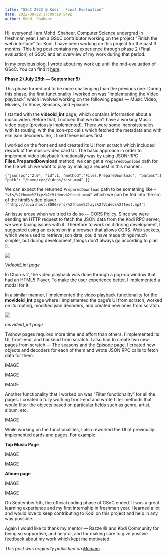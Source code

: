 ```yaml
---
title: "GSoC 2022 @ Kodi : Final Evaluation"
date: 2022-09-22T17:09:19.549Z
author: Mohd. Shaheer
---
```

Hi, everyone! I am Mohd. Shaheer, Computer Science undergrad in freshman year. I am a GSoC contributor working on the project “Finish the web interface” for Kodi. I have been working on this project for the past 3 months. This blog post contains my experience through phase 2 (Final evaluation) of GSoC and an overview of my work during that period.

In my previous blog, I wrote about my work up until the mid-evaluation of GSoC. You can find it [here](https://medium.com/@mshaheer2003/gsoc-2022-kodi-mid-term-evaluation-bb0167390d21).

**Phase 2 (July 25th — September 5)**

This phase turned out to be more challenging than the previous one.
During this phase, the first functionality I worked on was “Implementing the Video playback” which involved working on the following pages — Music Video, Movies, Tv Show, Seasons, and Episode.

I started with the **videoid_int** page, which contains information about a music video. Before that, I noticed that we didn’t have a working Music video page (previously implemented). There were some inconsistencies with its routing, with the json-rpc calls which fetched the metadata and with elm json decoders. So, I fixed these issues first.

I worked on the front end and created its UI from scratch which included rework of the music-video card UI. The basic approach in order to implement video playback functionality was by using JSON-RPC **Files.PreparedDownload** method, we can get a `PreparedDownload` path for the file which we want to play by making a request in this manner :

`{"jsonrpc":"2.0", "id":1, "method":"Files.PrepareDownload", "params":{ "path": "/home/xyz/Videos/test.mp4" }}`

We can expect the returned `PreparedDownload` path to be something like - `"vfs/%2fhome%2fxyz%2fVideos%2ftest.mp4"` which we can be fed into the src of the html5 video player
`(“http://localhost:8080/vfs/%2fhome%2fxyz%2fVideos%2ftest.mp4”)`

An issue arose when we tried to do so — [CORS Policy](https://developer.mozilla.org/en-US/docs/Web/HTTP/CORS). Since we were sending an HTTP request to fetch the JSON data from the Kodi RPC server, we were facing issues with it. Therefore to work on it during development, I suggested using an extension in a browser that allows CORS. Web sockets, which were used to retrieve json data, could have made things much simpler, but during development, things don’t always go according to plan :).

![](https://miro.medium.com/max/1400/1*EW9zuihZOU7gRvjgnhBxTw.gif)

*Videoid_int page* 



In Chorus 2, the video playback was done through a pop-up window that had an HTML5 Player. To make the user experience better, I implemented a modal for it.

In a similar manner, I implemented the video playback functionality for the **movideid_int** page where I implemented the page’s UI from scratch, worked on its routing, modified json decoders, and created new ones from scratch.

![](https://miro.medium.com/max/1200/1*qP_8lXAzHu1FaghuyEXzaw.gif)

*movideid_int page*

Tvshow pages required more time and effort than others. I implemented its UI, front-end, and backend from scratch. I also had to create two new pages from scratch — The seasons and the Episode page. I created new objects and decoders for each of them and wrote JSON RPC calls to fetch data for them.

I﻿MAGE

I﻿MAGE

I﻿MAGE

Another functionality that I worked on was “Filter functionality” for all the pages. I created a fully working front-end and wrote filter methods that would filter the objects based on particular fields such as genre, artist, album, etc.

I﻿MAGE

While working on the functionalities, I also reworked the UI of previously implemented cards and pages. For example:

**Top Music Page**

I﻿MAGE

I﻿MAGE

**Album page**

I﻿MAGE

I﻿MAGE

On September 5th, the official coding phase of GSoC ended. It was a great learning experience and my first internship in freshman year. I learned a lot and would love to keep contributing to Kodi on this project and help in any way possible.

Again I would like to thank my mentor — Razze 😄 and Kodi Community for being so supportive, and helpful, and for making sure to give positive feedback about my work which kept me motivated.

*T﻿his post was originally published on [Medium](https://medium.com/@mshaheer2003/gsoc-2022-kodi-final-evaluation-43ff20a51f17).*

[](https://medium.com/m/signin?actionUrl=https%3A%2F%2Fmedium.com%2F_%2Fvote%2Fp%2F43ff20a51f17&operation=register&redirect=https%3A%2F%2Fmedium.com%2F%40mshaheer2003%2Fgsoc-2022-kodi-final-evaluation-43ff20a51f17&user=Mohd.+Shaheer&userId=2f6f1b7a6149&source=-----43ff20a51f17---------------------clap_footer-----------)
